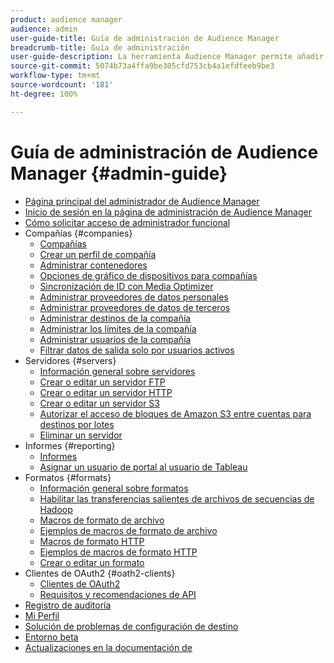 ```yaml
---
product: audience manager
audience: admin
user-guide-title: Guía de administración de Audience Manager
breadcrumb-title: Guía de administración
user-guide-description: La herramienta Audience Manager permite añadir y configurar compañías, servidores, informes, formatos y usuarios. También permite ver o editar su perfil personal.
source-git-commit: 5074b73a4ffa9be305cfd753cb4a1efdfeeb9be3
workflow-type: tm+mt
source-wordcount: '181'
ht-degree: 100%

---
```



# Guía de administración de Audience Manager {#admin-guide}

+ [Página principal del administrador de Audience Manager](admin-home.md)
+ [Inicio de sesión en la página de administración de Audience Manager](admin-login.md)
+ [Cómo solicitar acceso de administrador funcional](admin-access.md)
+ Compañías {#companies}
   + [Compañías](companies/admin-companies-overview.md)
   + [Crear un perfil de compañía](companies/admin-manage-company-profiles.md)
   + [Administrar contenedores](companies/admin-manage-containers.md)
   + [Opciones de gráfico de dispositivos para compañías](companies/admin-device-graph-options.md)
   + [Sincronización de ID con Media Optimizer](companies/admin-amo-sync.md)
   + [Administrar proveedores de datos personales](companies/admin-first-party-providers.md)
   + [Administrar proveedores de datos de terceros](companies/admin-third-party-providers.md)
   + [Administrar destinos de la compañía](companies/admin-manage-company-destinations.md)
   + [Administrar los límites de la compañía](companies/admin-company-limits.md)
   + [Administrar usuarios de la compañía](companies/admin-manage-company-users.md)
   + [Filtrar datos de salida solo por usuarios activos](companies/outbound-active-user-filter.md)
+ Servidores {#servers}
   + [Información general sobre servidores](admin-servers/admin-servers.md)
   + [Crear o editar un servidor FTP](admin-servers/create-ftp-server.md)
   + [Crear o editar un servidor HTTP](admin-servers/create-http-server.md)
   + [Crear o editar un servidor S3](admin-servers/create-s3-server.md)
   + [Autorizar el acceso de bloques de Amazon S3 entre cuentas para destinos por lotes](admin-servers/admin-authorize-s3-cross-bucket.md)
   + [Eliminar un servidor](admin-servers/admin-delete-server.md)
+ Informes {#reporting}
   + [Informes](admin-reporting/admin-reporting-overview.md)
   + [Asignar un usuario de portal al usuario de Tableau](admin-reporting/admin-assign-tableau-user.md)
+ Formatos {#formats}
   + [Información general sobre formatos](formats/formats.md)
   + [ Habilitar las transferencias salientes de archivos de secuencias de Hadoop](formats/enable-outbound-seq.md)
   + [Macros de formato de archivo](formats/file-formats.md)
   + [Ejemplos de macros de formato de archivo](formats/file-format-examples.md)
   + [Macros de formato HTTP](formats/web-formats.md)
   + [Ejemplos de macros de formato HTTP](formats/web-format-examples.md)
   + [Crear o editar un formato](formats/admin-create-format.md)
+ Clientes de OAuth2 {#oath2-clients}
   + [Clientes de OAuth2](admin-oauth2/admin-oauth2-create-edit.md)
   + [Requisitos y recomendaciones de API](admin-oauth2/aam-admin-api-requirements.md)
+ [Registro de auditoría](admin-audit-logging.md)
+ [Mi Perfil](admin-my-profile.md)
+ [Solución de problemas de configuración de destino](admin-destination-troubleshooting.md)
+ [Entorno beta](admin-beta-environment.md)
+ [Actualizaciones en la documentación de](admin-doc-updates.md)
